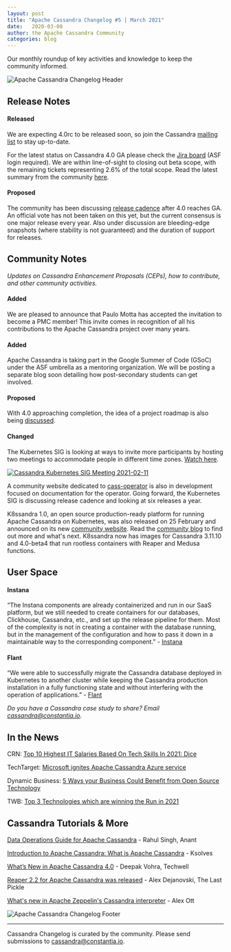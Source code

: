 ```yaml
---
layout: post
title: "Apache Cassandra Changelog #5 | March 2021"
date:   2020-03-08
author: the Apache Cassandra Community
categories: blog
---
```


Our monthly roundup of key activities and knowledge to keep the community informed.

![Apache Cassandra Changelog Header](https://cassandra.apache.org/img/changelog_header.jpg)

## Release Notes

#### Released

We are expecting 4.0rc to be released soon, so join the Cassandra [mailing list](https://cassandra.apache.org/community/) to stay up-to-date.

For the latest status on Cassandra 4.0 GA please check the [Jira board](https://issues.apache.org/jira/secure/RapidBoard.jspa?rapidView=355&quickFilter=1661) (ASF login required). We are within line-of-sight to closing out beta scope, with the remaining tickets representing 2.6% of the total scope. Read the latest summary from the community [here](https://lists.apache.org/thread.html/r353a9256a0cb27cffcaaf3e58df0a3bea3bd7373cc490f6646632d37%40%3Cdev.cassandra.apache.org%3E). 

#### Proposed

The community has been discussing [release cadence](https://lists.apache.org/thread.html/re15543b55e5d01245ad75f7ec35af97e9895d37c01562eab31963dd4%40%3Cdev.cassandra.apache.org%3E) after 4.0 reaches GA. An official vote has not been taken on this yet, but the current consensus is one major release every year. Also under discussion are bleeding-edge snapshots (where stability is not guaranteed) and the duration of support for releases.

## Community Notes

_Updates on Cassandra Enhancement Proposals (CEPs), how to contribute, and other community activities._

#### Added

We are pleased to announce that Paulo Motta has accepted the invitation to become a PMC member! This invite comes in recognition of all his contributions to the Apache Cassandra project over many years.

#### Added

Apache Cassandra is taking part in the Google Summer of Code (GSoC) under the ASF umbrella as a mentoring organization. We will be posting a separate blog soon detailing how post-secondary students can get involved.

#### Proposed

With 4.0 approaching completion, the idea of a project roadmap is also being [discussed](https://lists.apache.org/thread.html/r630675e184a3d8db66893c8206ea0bcb9adce62e97dfcb667e4e3438%40%3Cdev.cassandra.apache.org%3E).

#### Changed

The Kubernetes SIG is looking at ways to invite more participants by hosting two meetings to accommodate people in different time zones. [Watch here](https://www.youtube.com/watch?v=rp-0JaptJ3Y&t=1846s).

[![Cassandra Kubernetes SIG Meeting 2021-02-11](http://img.youtube.com/vi/rp-0JaptJ3Y/0.jpg)](http://www.youtube.com/watch?v=rp-0JaptJ3Y)

A community website dedicated to [cass-operator](https://github.com/datastax/cass-operator) is also in development focused on documentation for the operator. Going forward, the Kubernetes SIG is discussing release cadence and looking at six releases a year.

K8ssandra 1.0, an open source production-ready platform for running Apache Cassandra on Kubernetes, was also released on 25 February and announced on its new [community website](https://k8ssandra.io/). Read the [community blog](https://k8ssandra.io/blog/2021/02/26/k8ssandra-1.0-stable-release-and-whats-next/) to find out more and what's next. K8ssandra now has images for Cassandra 3.11.10 and 4.0-beta4 that run rootless containers with Reaper and Medusa functions.

## User Space

#### Instana

“The Instana components are already containerized and run in our SaaS platform, but we still needed to create containers for our databases, Clickhouse, Cassandra, etc., and set up the release pipeline for them. Most of the complexity is not in creating a container with the database running, but in the management of the configuration and how to pass it down in a maintainable way to the corresponding component.” - [Instana](https://hackernoon.com/what-we-learned-by-dockerizing-our-applications-jk1y3xrx)

#### Flant

“We were able to successfully migrate the Cassandra database deployed in Kubernetes to another cluster while keeping the Cassandra production installation in a fully functioning state and without interfering with the operation of applications.” - [Flant](https://medium.com/flant-com/migrating-cassandra-between-kubernetes-clusters-ae4ab4ada028)

_Do you have a Cassandra case study to share? Email [cassandra@constantia.io](mailto:cassandra@constantia.io)._

## In the News

CRN: [Top 10 Highest IT Salaries Based On Tech Skills In 2021: Dice](https://www.crn.com/slide-shows/running-your-business/top-10-highest-it-salaries-based-on-tech-skills-in-2021-dice/3)

TechTarget: [Microsoft ignites Apache Cassandra Azure service](https://searchdatamanagement.techtarget.com/news/252497188/Microsoft-ignites-Apache-Cassandra-Azure-service)

Dynamic Business: [5 Ways your Business Could Benefit from Open Source Technology](https://dynamicbusiness.com.au/topics/news/business-open-source-technology-advice-opinion.html)

TWB: [Top 3 Technologies which are winning the Run in 2021](https://www.theworldbeast.com/top-3-technologies-trends-in-2021.html)

## Cassandra Tutorials & More

[Data Operations Guide for Apache Cassandra](https://blog.anant.us/data-operations-guide-for-apache-cassandra/?utm_source=Anant+Corporation+Newsletter&utm_campaign=e7c05585a6-EMAIL_CAMPAIGN_2019_02_04_05_17_COPY_01&utm_medium=email&utm_term=0_d05aef7418-e7c05585a6-500434574&mc_cid=e7c05585a6&mc_eid=ddff654f2f) - Rahul Singh, Anant

[Introduction to Apache Cassandra: What is Apache Cassandra](https://www.ksolves.com/blog/apache-cassandra/introduction-to-apache-cassandra-what-is-apache-cassandra) - Ksolves

[What’s New in Apache Cassandra 4.0](https://www.techwell.com/techwell-insights/2020/03/what-s-new-apache-cassandra-40) - Deepak Vohra, Techwell

[Reaper 2.2 for Apache Cassandra was released](https://thelastpickle.com/blog/2021/02/22/reaper-for-apache-cassandra-2-2-release.html) - Alex Dejanovski, The Last Pickle

[What's new in Apache Zeppelin's Cassandra interpreter](https://alexott.blogspot.com/2020/07/new-functionality-of-cassandra.html) - Alex Ott

![Apache Cassandra Changelog Footer](https://cassandra.apache.org/img/changelog_footer.jpg)

---
Cassandra Changelog is curated by the community. Please send submissions to [cassandra@constantia.io](mailto:cassandra@constantia.io).
